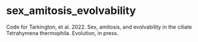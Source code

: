 # sex_amitosis_evolvability
Code for Tarkington, et al. 2022. Sex, amitosis, and evolvability in the ciliate Tetrahymena thermophila. Evolution, in press.
